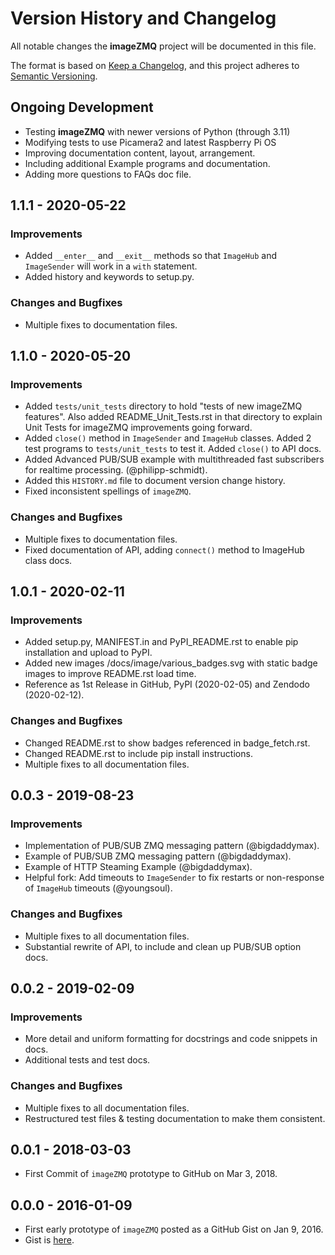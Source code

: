 # Version History and Changelog

All notable changes the **imageZMQ** project will be documented in this file.

The format is based on [Keep a Changelog](https://keepachangelog.com/en/1.0.0/),
and this project adheres to [Semantic Versioning](https://semver.org/spec/v2.0.0.html).

## Ongoing Development

- Testing **imageZMQ** with newer versions of Python (through 3.11)
- Modifying tests to use Picamera2 and latest Raspberry Pi OS
- Improving documentation content, layout, arrangement.
- Including additional Example programs and documentation.
- Adding more questions to FAQs doc file.

## 1.1.1 - 2020-05-22

### Improvements

- Added `__enter__` and `__exit__` methods so that `ImageHub` and
  `ImageSender` will work in a `with` statement.
- Added history and keywords to setup.py.

### Changes and Bugfixes

- Multiple fixes to documentation files.

## 1.1.0 - 2020-05-20

### Improvements

- Added `tests/unit_tests` directory to hold "tests of new imageZMQ features".
  Also added README_Unit_Tests.rst in that directory to explain Unit Tests for
  imageZMQ improvements going forward.
- Added `close()` method in `ImageSender` and `ImageHub` classes. Added 2 test
  programs to `tests/unit_tests` to test it. Added `close()` to API docs.
- Added Advanced PUB/SUB example with multithreaded fast subscribers for
  realtime processing. (@philipp-schmidt).
- Added this `HISTORY.md` file to document version change history.
- Fixed inconsistent spellings of `imageZMQ`.

### Changes and Bugfixes

- Multiple fixes to documentation files.
- Fixed documentation of API, adding `connect()` method to ImageHub class docs.

## 1.0.1 - 2020-02-11

### Improvements

- Added setup.py, MANIFEST.in and PyPI_README.rst to enable pip installation and upload to PyPI.
- Added new images /docs/image/various_badges.svg with static badge images to improve README.rst load time.
- Reference as 1st Release in GitHub, PyPI (2020-02-05) and Zendodo (2020-02-12).

### Changes and Bugfixes

- Changed README.rst to show badges referenced in badge_fetch.rst.
- Changed README.rst to include pip install instructions.
- Multiple fixes to all documentation files.

## 0.0.3 - 2019-08-23

### Improvements

- Implementation of PUB/SUB ZMQ messaging pattern (@bigdaddymax).
- Example of PUB/SUB ZMQ messaging pattern (@bigdaddymax).
- Example of HTTP Steaming Example (@bigdaddymax).
- Helpful fork: Add timeouts to `ImageSender` to fix restarts or non-response of `ImageHub` timeouts (@youngsoul).

### Changes and Bugfixes

- Multiple fixes to all documentation files.
- Substantial rewrite of API, to include and clean up PUB/SUB option docs.

## 0.0.2 - 2019-02-09

### Improvements

- More detail and uniform formatting for docstrings and code snippets in docs.
- Additional tests and test docs.

### Changes and Bugfixes

- Multiple fixes to all documentation files.
- Restructured test files & testing documentation to make them consistent.

## 0.0.1 - 2018-03-03

- First Commit of `imageZMQ` prototype to GitHub on Mar 3, 2018.

## 0.0.0 - 2016-01-09

- First early prototype of `imageZMQ` posted as a GitHub Gist on Jan 9, 2016.
- Gist is [here](https://gist.github.com/jeffbass/ebf877e964c9a0b84272).
